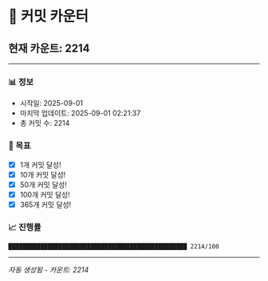 # 🔢 커밋 카운터

## 현재 카운트: 2214

---

### 📊 정보
- 시작일: 2025-09-01
- 마지막 업데이트: 2025-09-01 02:21:37
- 총 커밋 수: 2214

### 🎯 목표
- [x] 1개 커밋 달성!
- [x] 10개 커밋 달성!
- [x] 50개 커밋 달성!
- [x] 100개 커밋 달성!
- [x] 365개 커밋 달성!

### 📈 진행률
```
██████████████████████████████████████████████████ 2214/100
```

---
*자동 생성됨 - 카운트: 2214*
